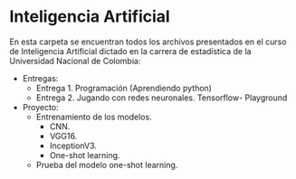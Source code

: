 # Inteligencia Artificial

En esta carpeta se encuentran todos los archivos presentados en el curso de Inteligencia Artificial dictado en la carrera de estadística de la Universidad Nacional de Colombia:

- Entregas:
  - Entrega 1. Programación (Aprendiendo python)
  - Entrega 2. Jugando con redes neuronales. Tensorflow- Playground
- Proyecto:   
  - Entrenamiento de los modelos.
    - CNN.
    - VGG16.
    - InceptionV3.
    - One-shot learning.
  - Prueba del modelo one-shot learning.
